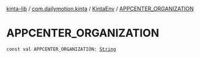 [kinta-lib](../../index.md) / [com.dailymotion.kinta](../index.md) / [KintaEnv](index.md) / [APPCENTER_ORGANIZATION](./-a-p-p-c-e-n-t-e-r_-o-r-g-a-n-i-z-a-t-i-o-n.md)

# APPCENTER_ORGANIZATION

`const val APPCENTER_ORGANIZATION: `[`String`](https://kotlinlang.org/api/latest/jvm/stdlib/kotlin/-string/index.html)